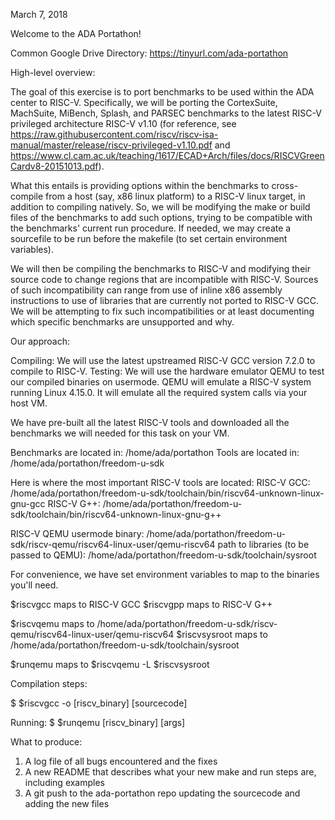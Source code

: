 March 7, 2018

Welcome to the ADA Portathon!

Common Google Drive Directory: https://tinyurl.com/ada-portathon

High-level overview:

The goal of this exercise is to port benchmarks to be used within the ADA center to RISC-V.
Specifically, we will be porting the CortexSuite, MachSuite, MiBench, Splash, and PARSEC benchmarks to the latest
RISC-V privileged architecture RISC-V v1.10
(for reference, see https://raw.githubusercontent.com/riscv/riscv-isa-manual/master/release/riscv-privileged-v1.10.pdf
and https://www.cl.cam.ac.uk/teaching/1617/ECAD+Arch/files/docs/RISCVGreenCardv8-20151013.pdf).

What this entails is providing options within the benchmarks to cross-compile from a host (say, x86 linux platform)
to a RISC-V linux target, in addition to compiling natively. So, we will be modifying the make or build files of
the benchmarks to add such options, trying to be compatible with the benchmarks' current run procedure. If needed,
we may create a sourcefile to be run before the makefile (to set certain environment variables). 

We will then be compiling the benchmarks to RISC-V and modifying their source code to change regions that are
incompatible with RISC-V. Sources of such incompatibility can range from use of inline x86 assembly instructions
to use of libraries that are currently not ported to RISC-V GCC. We will be attempting
to fix such incompatibilities or at least documenting which specific benchmarks are unsupported and why.

Our approach:

Compiling: We will use the latest upstreamed RISC-V GCC version 7.2.0 to compile to RISC-V.
Testing: We will use the hardware emulator QEMU to test our compiled binaries on usermode. QEMU will emulate a RISC-V
system running Linux 4.15.0. It will emulate all the required system calls via your host VM. 

We have pre-built all the latest RISC-V tools and downloaded all the benchmarks we will needed for this task on your VM.

Benchmarks are located in: /home/ada/portathon
Tools are located in: /home/ada/portathon/freedom-u-sdk

Here is where the most important RISC-V tools are located:
RISC-V GCC: /home/ada/portathon/freedom-u-sdk/toolchain/bin/riscv64-unknown-linux-gnu-gcc
RISC-V G++: /home/ada/portathon/freedom-u-sdk/toolchain/bin/riscv64-unknown-linux-gnu-g++

RISC-V QEMU usermode binary: /home/ada/portathon/freedom-u-sdk/riscv-qemu/riscv64-linux-user/qemu-riscv64
path to libraries (to be passed to QEMU): /home/ada/portathon/freedom-u-sdk/toolchain/sysroot

For convenience, we have set environment variables to map to the binaries you'll need.

$riscvgcc maps to RISC-V GCC
$riscvgpp maps to RISC-V G++

$riscvqemu maps to /home/ada/portathon/freedom-u-sdk/riscv-qemu/riscv64-linux-user/qemu-riscv64
$riscvsysroot maps to /home/ada/portathon/freedom-u-sdk/toolchain/sysroot

$runqemu maps to $riscvqemu -L $riscvsysroot

Compilation steps:

$ $riscvgcc -o [riscv_binary] [sourcecode]

Running:
$ $runqemu [riscv_binary] [args]

What to produce:
1) A log file of all bugs encountered and the fixes
2) A new README that describes what your new make and run steps are, including examples
3) A git push to the ada-portathon repo updating the sourcecode and adding the new files
